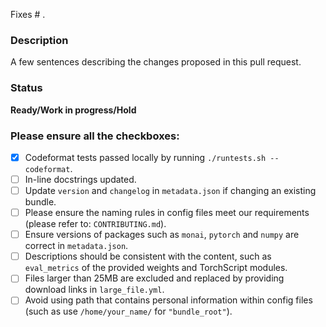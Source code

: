 Fixes # .

### Description
A few sentences describing the changes proposed in this pull request.

### Status
**Ready/Work in progress/Hold**

### Please ensure all the checkboxes:
<!--- Put an `x` in all the boxes that apply, and remove the not applicable items -->
- [x] Codeformat tests passed locally by running `./runtests.sh --codeformat`.
- [ ] In-line docstrings updated.
- [ ] Update `version` and `changelog` in `metadata.json` if changing an existing bundle.
- [ ] Please ensure the naming rules in config files meet our requirements (please refer to: `CONTRIBUTING.md`).
- [ ] Ensure versions of packages such as `monai`, `pytorch` and `numpy` are correct in `metadata.json`.
- [ ] Descriptions should be consistent with the content, such as `eval_metrics` of the provided weights and TorchScript modules.
- [ ] Files larger than 25MB are excluded and replaced by providing download links in `large_file.yml`.
- [ ] Avoid using path that contains personal information within config files (such as use `/home/your_name/` for `"bundle_root"`).
